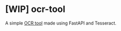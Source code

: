 # [WIP] ocr-tool
A simple [OCR tool](https://fastapi-ocr-1.herokuapp.com) made using FastAPI and Tesseract.

